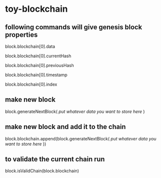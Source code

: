 # toy-blockchain

## following commands will give genesis block properties

block.blockchain[0].data

block.blockchain[0].currentHash

block.blockchain[0].previousHash

block.blockchain[0].timestamp

block.blockchain[0].index

## make new block

block.generateNextBlock( *put whatever data you want to store here* )

## make new block and add it to the chain

block.blockchain.append(block.generateNextBlock( *put whatever data you want to store here* ))

## to validate the current chain run

block.isValidChain(block.blockchain)
